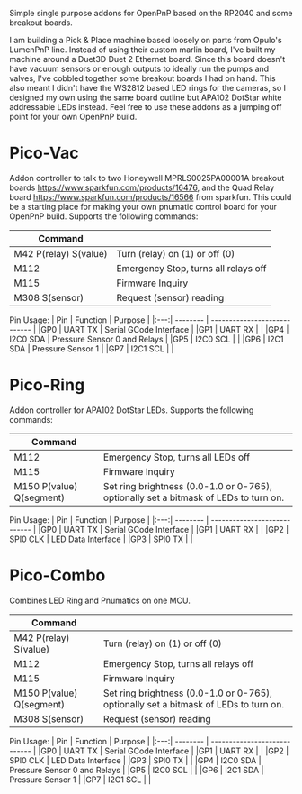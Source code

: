 Simple single purpose addons for OpenPnP based on the RP2040 and some breakout boards.

I am building a Pick & Place machine based loosely on parts from Opulo's LumenPnP line.
Instead of using their custom marlin board, I've built my machine around a Duet3D Duet 2 Ethernet board.  Since this board doesn't have vacuum sensors or enough outputs to ideally run the pumps and valves, I've cobbled together some breakout boards I had on hand.
This also meant I didn't have the WS2812 based LED rings for the cameras, so I designed my own using the same board outline but APA102 DotStar white addressable LEDs instead.
Feel free to use these addons as a jumping off point for your own OpenPnP build.


# Pico-Vac
Addon controller to talk to two Honeywell MPRLS0025PA00001A breakout boards https://www.sparkfun.com/products/16476, and the Quad Relay board https://www.sparkfun.com/products/16566 from sparkfun.
This could be a starting place for making your own pnumatic control board for your OpenPnP build.
Supports the following commands:

| Command               |                                      |
| --------------------- | ------------------------------------ |
| M42 P(relay) S(value) | Turn (relay) on (1) or off (0)       |
| M112                  | Emergency Stop, turns all relays off |
| M115                  | Firmware Inquiry                     |
| M308 S(sensor)        | Request (sensor) reading             |

Pin Usage:
| Pin | Function | Purpose                      |
|:---:| -------- | ---------------------------- |
|GP0  | UART TX  | Serial GCode Interface       |
|GP1  | UART RX  |                              |
|GP4  | I2C0 SDA | Pressure Sensor 0 and Relays |
|GP5  | I2C0 SCL |                              |
|GP6  | I2C1 SDA | Pressure Sensor 1            |
|GP7  | I2C1 SCL |                              |

# Pico-Ring
Addon controller for APA102 DotStar LEDs.
Supports the following commands:

| Command                  |                                                                                      |
| ------------------------ | ------------------------------------------------------------------------------------ |
| M112                     | Emergency Stop, turns all LEDs off                                                   |
| M115                     | Firmware Inquiry                                                                     |
| M150 P(value) Q(segment) | Set ring brightness (0.0-1.0 or 0-765), optionally set a bitmask of LEDs to turn on. |

Pin Usage:
| Pin | Function | Purpose                      |
|:---:| -------- | ---------------------------- |
|GP0  | UART TX  | Serial GCode Interface       |
|GP1  | UART RX  |                              |
|GP2  | SPI0 CLK | LED Data Interface           |
|GP3  | SPI0 TX  |                              |

# Pico-Combo
Combines LED Ring and Pnumatics on one MCU.

| Command                  |                                                                                      |
| ------------------------ | ------------------------------------------------------------------------------------ |
| M42 P(relay) S(value)    | Turn (relay) on (1) or off (0)                                                       |
| M112                     | Emergency Stop, turns all relays off                                                 |
| M115                     | Firmware Inquiry                                                                     |
| M150 P(value) Q(segment) | Set ring brightness (0.0-1.0 or 0-765), optionally set a bitmask of LEDs to turn on. |
| M308 S(sensor)           | Request (sensor) reading                                                             |

Pin Usage:
| Pin | Function | Purpose                      |
|:---:| -------- | ---------------------------- |
|GP0  | UART TX  | Serial GCode Interface       |
|GP1  | UART RX  |                              |
|GP2  | SPI0 CLK | LED Data Interface           |
|GP3  | SPI0 TX  |                              |
|GP4  | I2C0 SDA | Pressure Sensor 0 and Relays |
|GP5  | I2C0 SCL |                              |
|GP6  | I2C1 SDA | Pressure Sensor 1            |
|GP7  | I2C1 SCL |                              |
